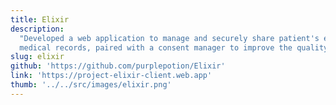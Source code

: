 ```yaml
---
title: Elixir
description:
  "Developed a web application to manage and securely share patient's electronic
  medical records, paired with a consent manager to improve the quality of care."
slug: elixir
github: 'https://github.com/purplepotion/Elixir'
link: 'https://project-elixir-client.web.app'
thumb: '../../src/images/elixir.png'
---
```


